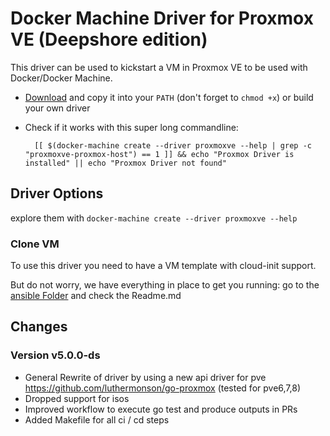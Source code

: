 # Docker Machine Driver for Proxmox VE (Deepshore edition)

This driver can be used to kickstart a VM in Proxmox VE to be used with Docker/Docker Machine.

* [Download](https://github.com/lnxbil/docker-machine-driver-proxmox-ve/releases) and copy it into your `PATH` (don't forget to `chmod +x`) or build your own driver
* Check if it works with this super long commandline:

        [[ $(docker-machine create --driver proxmoxve --help | grep -c "proxmoxve-proxmox-host") == 1 ]] && echo "Proxmox Driver is installed" || echo "Proxmox Driver not found"

## Driver Options

explore them with `docker-machine create --driver proxmoxve --help`

### Clone VM

To use this driver you need to have a VM template with cloud-init support.

But do not worry, we have everything in place to get you running: go to the [ansible Folder](./ansible/Readme.md) and check the Readme.md

## Changes

### Version v5.0.0-ds

- General Rewrite of driver by using a new api driver for pve https://github.com/luthermonson/go-proxmox (tested for pve6,7,8)
- Dropped support for isos
- Improved workflow to execute go test and produce outputs in PRs
- Added Makefile for all ci / cd steps